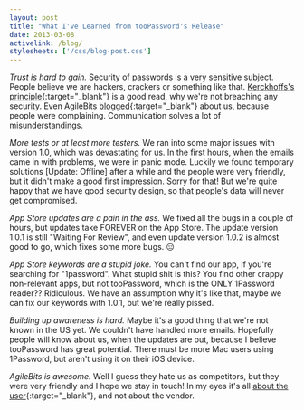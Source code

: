 ```yaml
---
layout: post
title: "What I've Learned from tooPassword's Release"
date: 2013-03-08
activelink: /blog/
stylesheets: ['/css/blog-post.css']
---
```

_Trust is hard to gain._ Security of passwords is a very sensitive subject. People believe we are hackers, crackers or something like that. [Kerckhoffs's principle][wp-kerckhoffs-principle]{:target="_blank"} is a good read, why we're not breaching any security. Even AgileBits [blogged][agilebits-blog]{:target="_blank"} about us, because people were complaining. Communication solves a lot of misunderstandings.

_More tests or at least more testers._ We ran into some major issues with version 1.0, which was devastating for us. In the first hours, when the emails came in with problems, we were in panic mode. Luckily we found temporary solutions [Update: Offline] after a while and the people were very friendly, but it didn't make a good first impression. Sorry for that! But we're quite happy that we have good security design, so that people's data will never get compromised.

_App Store updates are a pain in the ass._ We fixed all the bugs in a couple of hours, but updates take FOREVER on the App Store. The update version 1.0.1 is still "Waiting For Review", and even update version 1.0.2 is almost good to go, which fixes some more bugs. :expressionless:

_App Store keywords are a stupid joke._ You can't find our app, if you're searching for "1password". What stupid shit is this? You find other crappy non-relevant apps, but not tooPassword, which is the ONLY 1Password reader?? Ridiculous. We have an assumption why it's like that, maybe we can fix our keywords with 1.0.1, but we're really pissed.

_Building up awareness is hard._ Maybe it's a good thing that we're not known in the US yet. We couldn't have handled more emails. Hopefully people will know about us, when the updates are out, because I believe tooPassword has great potential. There must be more Mac users using 1Password, but aren't using it on their iOS device.

_AgileBits is awesome._ Well I guess they hate us as competitors, but they were very friendly and I hope we stay in touch! In my eyes it's all [about the user][wp-informational-self-determination]{:target="_blank"}, and not about the vendor.

[wp-kerckhoffs-principle]: https://en.wikipedia.org/wiki/Kerckhoffs%27s_principle "Wikipedia: &quot;Kerckhoffs's principle&quot;"
[agilebits-blog]: https://blog.agilebits.com/2013/03/06/you-have-secrets-we-dont-why-our-data-format-is-public/ "AgileBits Blog: &quot;You have secrets; we don't. Why our data format is public&quot;"
[wp-informational-self-determination]: https://en.wikipedia.org/wiki/Informational_self-determination "Wikipedia: &quot;Informational self-determination&quot;"
